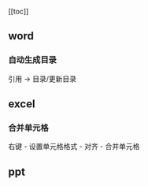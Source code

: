 
[[toc]]

## word

### 自动生成目录

引用 -> 目录/更新目录





## excel

### 合并单元格

右键 - 设置单元格格式 - 对齐 - 合并单元格

### 







## ppt
